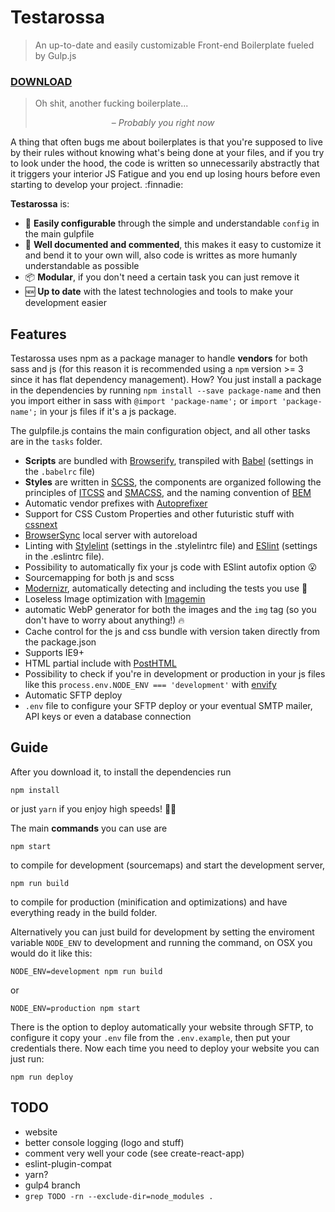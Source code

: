 # Testarossa
> An up-to-date and easily customizable Front-end Boilerplate fueled by Gulp.js

### [DOWNLOAD](https://github.com/marcofugaro/testarossa/archive/master.zip)


> Oh shit, another fucking boilerplate...
> 
> &nbsp;&nbsp;&nbsp;&nbsp;&nbsp;&nbsp;&nbsp;&nbsp;&nbsp;&nbsp;&nbsp;&nbsp;&nbsp;&nbsp;&nbsp;&nbsp;&nbsp;&nbsp;&nbsp;&nbsp;&nbsp;&nbsp;&nbsp;&nbsp;&nbsp;&nbsp;&nbsp;&nbsp;&nbsp;&nbsp;&nbsp;&ndash; _Probably you right now_

A thing that often bugs me about boilerplates is that you're supposed to live by their rules without knowing what's being done at your files, and if you try to look under the hood, the code is written so unnecessarily abstractly that it triggers your interior JS Fatigue and you end up losing hours before even starting to develop your project. :finnadie:

**Testarossa** is:
- :wrench: **Easily configurable** through the simple and understandable `config` in the main gulpfile
- :memo: **Well documented and commented**, this makes it easy to customize it and bend it to your own will, also code is writtes as more humanly understandable as possible
- :package: **Modular**, if you don't need a certain task you can just remove it
- :new: **Up to date** with the latest technologies and tools to make your development easier


## Features
Testarossa uses npm as a package manager to handle **vendors** for both sass and js (for this reason it is recommended using a `npm` version >= 3 since it has flat dependency management).
How? You just install a package in the dependencies by running `npm install --save package-name` and then you import either in sass with `@import 'package-name';` or `import 'package-name';` in your js files if it's a js package. 

The  gulpfile.js contains the main configuration object, and all other tasks are in the `tasks` folder.

- **Scripts** are bundled with [Browserify](http://browserify.org/), transpiled with [Babel](https://babeljs.io/) (settings in the `.babelrc` file)
- **Styles** are written in [SCSS](http://sass-lang.com/), the components are organized following the principles of [ITCSS](https://www.youtube.com/watch?v=1OKZOV-iLj4) and [SMACSS](https://smacss.com/), and the naming convention of [BEM](http://getbem.com/)
- Automatic vendor prefixes with [Autoprefixer](https://github.com/postcss/autoprefixer)
- Support for CSS Custom Properties and other futuristic stuff with [cssnext](http://cssnext.io/)
- [BrowserSync](http://browsersync.io) local server with autoreload
- Linting with [Stylelint](http://stylelint.io/) (settings in the .stylelintrc file) and [ESlint](http://eslint.org/) (settings in the .eslintrc file).
- Possibility to automatically fix your js code with ESlint autofix option :open_mouth:
- Sourcemapping for both js and scss
- [Modernizr](https://modernizr.com/), automatically detecting and including the tests you use :clap:
- Loseless Image optimization with [Imagemin](https://github.com/sindresorhus/gulp-imagemin)
- automatic WebP generator for both the images and the `img` tag (so you don't have to worry about anything!) :fire:
- Cache control for the js and css bundle with version taken directly from the package.json
- Supports IE9+
- HTML partial include with [PostHTML](https://github.com/posthtml/posthtml)
- Possibility to check if you're in development or production in your js files like this `process.env.NODE_ENV === 'development'` with [envify](https://github.com/hughsk/envify)
- Automatic SFTP deploy
- `.env` file to configure your SFTP deploy or your eventual SMTP mailer, API keys or even a database connection


## Guide
After you download it, to install the dependencies run
```
npm install
```
or just `yarn` if you enjoy high speeds! :red_car::dash:

The main **commands** you can use are
```
npm start
```
to compile for development (sourcemaps) and start the development server,

```
npm run build
```
to compile for production (minification and optimizations) and have everything ready in the build folder.

Alternatively you can just build for development by setting the enviroment variable `NODE_ENV` to development and running the command, on OSX you would do it like this:
```
NODE_ENV=development npm run build
```
or
```
NODE_ENV=production npm start
```

There is the option to deploy automatically your website through SFTP, to configure it copy your `.env` file from the `.env.example`, then put your credentials there. Now each time you need to deploy your website you can just run:
```
npm run deploy
```


## TODO
- website
- better console logging (logo and stuff)
- comment very well your code (see create-react-app)
- eslint-plugin-compat
- yarn?
- gulp4 branch
- `grep TODO -rn --exclude-dir=node_modules .`
